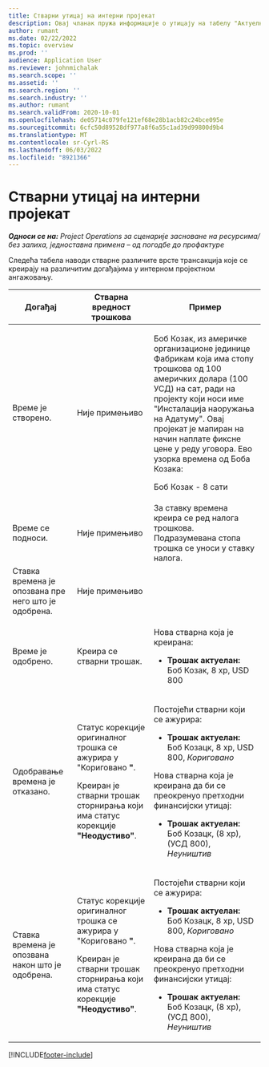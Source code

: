 ```yaml
---
title: Стварни утицај на интерни пројекат
description: Овај чланак пружа информације о утицају на табелу "Актуелности" на различитим догађајима за интерни пројекат у корпорацији Мицрософт Dynamics 365 Project Operations.
author: rumant
ms.date: 02/22/2022
ms.topic: overview
ms.prod: ''
audience: Application User
ms.reviewer: johnmichalak
ms.search.scope: ''
ms.assetid: ''
ms.search.region: ''
ms.search.industry: ''
ms.author: rumant
ms.search.validFrom: 2020-10-01
ms.openlocfilehash: de05714c079fe121ef68e28b1acb82c24bce095e
ms.sourcegitcommit: 6cfc50d89528df977a8f6a55c1ad39d99800d9b4
ms.translationtype: MT
ms.contentlocale: sr-Cyrl-RS
ms.lasthandoff: 06/03/2022
ms.locfileid: "8921366"
---
```

# <a name="actuals-impact-for-an-internal-project"></a>Стварни утицај на интерни пројекат

_**Односи се на:** Project Operations за сценарије засноване на ресурсима/без залиха, једноставна примена – од погодбе до профактуре_

Следећа табела наводи стварне различите врсте трансакција које се креирају на различитим догађајима у интерном пројектном ангажовању.

| Догађај | Стварна вредност трошкова | Пример |
|---|---|---|
| Време је створено. | Није примењиво | <p>Боб Козак, из америчке организационе јединице Фабрикам која има стопу трошкова од 100 америчких долара (100 УСД) на сат, ради на пројекту који носи име "Инсталација наоружања на Адатуму". Овај пројекат је мапиран на начин наплате фиксне цене у реду уговора. Ево узорка времена од Боба Козака:</p><p>Боб Козак - 8 сати</p> |
| Време се подноси. | Није примењиво | За ставку времена креира се ред налога трошкова. Подразумевана стопа трошка се уноси у ставку налога. |
| Ставка времена је опозвана пре него што је одобрена. | Није примењиво | |
| Време је одобрено. | Креира се стварни трошак. | <p>Нова стварна која је креирана:</p><ul><li>**Трошак актуелан:** Боб Козак, 8 хр, USD 800</li></ul> |
| Одобравање времена је отказано. | <p>Статус корекције оригиналног трошка се ажурира у "Кориговано **"**.</p><p>Креиран је стварни трошак сторнирања који има статус корекције **"Неодустиво"**.</p> | <p>Постојећи стварни који се ажурира:</p><ul><li>**Трошак актуелан:** Боб Козацк, 8 хр, USD 800, *Кориговано*</li></ul><p>Нова стварна која је креирана да би се преокренуо претходни финансијски утицај:</p><ul><li>**Трошак актуелан:** Боб Козацк, (8 хр), (УСД 800), *Неуништив*</li></ul> |
| Ставка времена је опозвана након што је одобрена. | <p>Статус корекције оригиналног трошка се ажурира у "Кориговано **"**.</p><p>Креиран је стварни трошак сторнирања који има статус корекције **"Неодустиво"**.</p> | <p>Постојећи стварни који се ажурира:</p><ul><li>**Трошак актуелан:** Боб Козацк, 8 хр, USD 800, *Кориговано*</li></ul><p>Нова стварна која је креирана да би се преокренуо претходни финансијски утицај:</p><ul><li>**Трошак актуелан:** Боб Козацк, (8 хр), (УСД 800), *Неуништив*</li></ul> |

[!INCLUDE[footer-include](../includes/footer-banner.md)]
